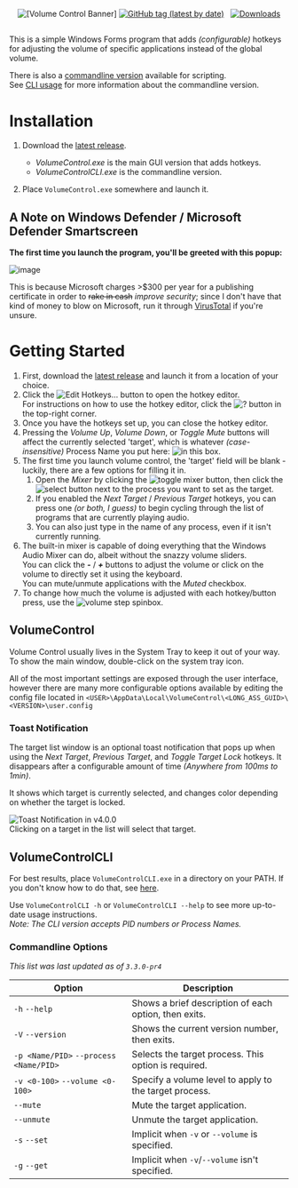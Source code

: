 <p align="center">
<img alt="[Volume Control Banner]" src="https://i.imgur.com/rMbNIhU.png">
<a href="https://github.com/radj307/volume-control/releases"><img alt="GitHub tag (latest by date)" src="https://img.shields.io/github/v/tag/radj307/volume-control?color=e8e8e7&label=Latest%20Version&logo=github&logoColor=e8e8e7&style=for-the-badge"></a>&nbsp;&nbsp;&nbsp;<a href="https://github.com/radj307/volume-control/releases"><img alt="Downloads" src="https://img.shields.io/github/downloads/radj307/volume-control/total?color=e8e8e7&logo=github&logoColor=e8e8e7&style=for-the-badge"></a>
 <br /> 
</p>
<h2></h2>

This is a simple Windows Forms program that adds _(configurable)_ hotkeys for adjusting the volume of specific applications instead of the global volume.

There is also a [commandline version](https://github.com/radj307/volume-control/releases/tag/3.3.4.1) available for scripting.  
See [CLI usage](https://github.com/radj307/volume-control#volumecontrolcli) for more information about the commandline version.


# Installation
 1. Download the [latest release](https://github.com/radj307/volume-control/releases).    
    - _VolumeControl.exe_ is the main GUI version that adds hotkeys.
    - _VolumeControlCLI.exe_ is the commandline version.  

 2. Place `VolumeControl.exe` somewhere and launch it.  

## A Note on Windows Defender / Microsoft Defender Smartscreen
__The first time you launch the program, you'll be greeted with this popup:__  

![image](https://user-images.githubusercontent.com/1927798/161876965-4092ec80-3302-45c5-8e9d-9668b27081f9.png)

This is because Microsoft charges >$300 per year for a publishing certificate in order to ~~rake in cash~~ _improve security_; since I don't have that kind of money to blow on Microsoft, run it through [VirusTotal](https://www.virustotal.com/gui/home/upload) if you're unsure.


# Getting Started
 1. First, download the [latest release](https://github.com/radj307/volume-control/releases) and launch it from a location of your choice.
 2. Click the ![Edit Hotkeys...](https://user-images.githubusercontent.com/1927798/161868661-4723424d-f3df-4665-b22a-3e15b5ef22b0.png) button to open the hotkey editor.  
    For instructions on how to use the hotkey editor, click the ![?](https://user-images.githubusercontent.com/1927798/161875057-c9cc4aef-3b3e-4248-a0a9-f5cf14e12b9a.png) button in the top-right corner.
 3. Once you have the hotkeys set up, you can close the hotkey editor.  
 4. Pressing the _Volume Up_, _Volume Down_, or _Toggle Mute_ buttons will affect the currently selected 'target', which is whatever _(case-insensitive)_ Process Name you put here: ![in this box](https://user-images.githubusercontent.com/1927798/161877354-9219c68e-eba5-40d1-bdf8-1d78487dd045.png).  
 5. The first time you launch volume control, the 'target' field will be blank - luckily, there are a few options for filling it in.
    1. Open the _Mixer_ by clicking the ![toggle mixer](https://user-images.githubusercontent.com/1927798/161878001-7e1b02af-ae5f-43df-8674-82518f7f12e7.png) button, then click the ![select](https://user-images.githubusercontent.com/1927798/161878224-6653f7ea-bccc-485b-9d97-de42d4acd588.png) button next to the process you want to set as the target.
    2. If you enabled the _Next Target_ / _Previous Target_ hotkeys, you can press one _(or both, I guess)_ to begin cycling through the list of programs that are currently playing audio.
    3. You can also just type in the name of any process, even if it isn't currently running.
 6. The built-in mixer is capable of doing everything that the Windows Audio Mixer can do, albeit without the snazzy volume sliders.  
    You can click the ___-___ / ___+___ buttons to adjust the volume or click on the volume to directly set it using the keyboard.  
    You can mute/unmute applications with the _Muted_ checkbox.
 7. To change how much the volume is adjusted with each hotkey/button press, use the ![volume step](https://i.imgur.com/exEliKh.png) spinbox.

## VolumeControl
Volume Control usually lives in the System Tray to keep it out of your way.  
To show the main window, double-click on the system tray icon.  

All of the most important settings are exposed through the user interface, however there are many more configurable options available by editing the config file located in `<USER>\AppData\Local\VolumeControl\<LONG_ASS_GUID>\<VERSION>\user.config`

### Toast Notification
The target list window is an optional toast notification that pops up when using the _Next Target_, _Previous Target_, and _Toggle Target Lock_ hotkeys. It disappears after a configurable amount of time _(Anywhere from 100ms to 1min)_.

It shows which target is currently selected, and changes color depending on whether the target is locked.

![Toast Notification in v4.0.0](https://i.imgur.com/IiXC3Co.png)  
Clicking on a target in the list will select that target.

## VolumeControlCLI
For best results, place `VolumeControlCLI.exe` in a directory on your PATH. If you don't know how to do that, see [here](https://stackoverflow.com/a/44272417/8705305).  

Use `VolumeControlCLI -h` or `VolumeControlCLI --help` to see more up-to-date usage instructions.  
_Note: The CLI version accepts PID numbers or Process Names._

### Commandline Options
_This list was last updated as of `3.3.0-pr4`_

| Option                                  | Description                                            |
|-----------------------------------------|--------------------------------------------------------|
| `-h`  `--help`                          | Shows a brief description of each option, then exits.  |
| `-V`  `--version`                       | Shows the current version number, then exits.          |
| `-p <Name/PID>`  `--process <Name/PID>` | Selects the target process. This option is required.   |
| `-v <0-100>`  `--volume <0-100>`        | Specify a volume level to apply to the target process. |
| `--mute`                                |  Mute the target application.                          |
| `--unmute`                              | Unmute the target application.                         |
| `-s`  `--set`                           | Implicit when `-v` or `--volume` is specified.         |
| `-g`  `--get`                           | Implicit when `-v`/`--volume` isn't specified.         |
